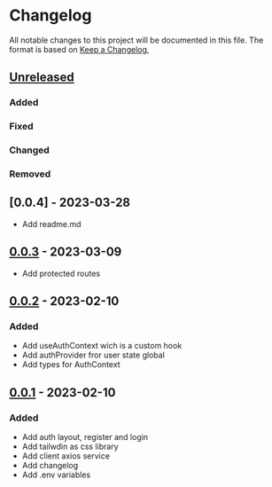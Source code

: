 # Changelog

All notable changes to this project will be documented in this file.
The format is based on [Keep a Changelog](https://keepachangelog.com/en/1.0.0/),

## [Unreleased]
### Added 
### Fixed
### Changed
### Removed

## [0.0.4] - 2023-03-28
- Add readme.md

## [0.0.3] - 2023-03-09
- Add protected routes

## [0.0.2] - 2023-02-10
### Added
- Add useAuthContext wich is a custom hook
- Add authProvider fror user state global
- Add types for AuthContext

## [0.0.1] - 2023-02-10
### Added
- Add auth layout, register and login
- Add tailwdin as css library
- Add client axios service
- Add changelog
- Add .env variables

[unreleased]: https://github.com/sergioriosp04/scaffold-react-ts/compare/v1.0.0...HEAD
[0.0.3]: https://github.com/sergioriosp04/scaffold-react-ts/compare/v0.0.3...v0.0.4
[0.0.3]: https://github.com/sergioriosp04/scaffold-react-ts/compare/v0.0.2...v0.0.3
[0.0.2]: https://github.com/sergioriosp04/scaffold-react-ts/compare/v0.0.1...v0.0.2
[0.0.1]: https://github.com/sergioriosp04/scaffold-react-ts/releases/tag/v0.0.1